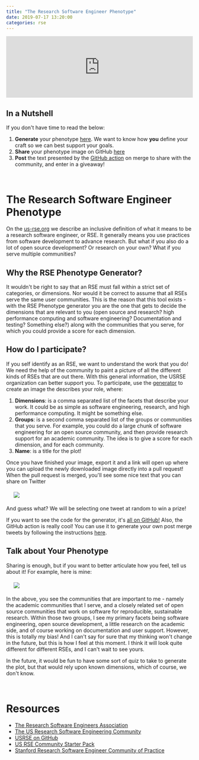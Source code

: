 ```yaml
---
title: "The Research Software Engineer Phenotype"
date: 2019-07-17 13:20:00
categories: rse
---
```


<iframe width="100%" height="166" scrolling="no" frameborder="no" allow="autoplay" src="https://w.soundcloud.com/player/?url=https%3A//api.soundcloud.com/tracks/652652339%3Fsecret_token%3Ds-w4LyE&color=%23ff5500&auto_play=false&hide_related=false&show_comments=true&show_user=true&show_reposts=false&show_teaser=true"></iframe>

## In a Nutshell

If you don't have time to read the below:


<ol class="custom-counter">
    <li><strong>Generate</strong> your phenotype  <a href="https://usrse.github.io/rse-phenotype" target="_blank">here</a>. We want to know how <strong>you</strong> define your craft so we can best support your goals.</li>
   <li><strong>Share</strong> your phenotype image on GitHub <a href="https://github.com/vsoch/rse-phenotypes/upload/master/phenotypes" target="_blank">here</a></li>
   <li><strong>Post</strong> the text presented by the <a href="https://github.com/vsoch/twitter-share-action/tree/master/pull_request_share" target="_blank">GitHub action</a> on merge to share with the community, and enter in a giveaway!</li>
</ol>


<br>

# The Research Software Engineer Phenotype

On the <a href="https://us-rse.org/" target="_blank">us-rse.org</a> we describe an inclusive definition of
what it means to be a research software engineer, or RSE. It generally means you use practices
from software development to advance research. But what if you also do a lot of open source development?
Or research on your own? What if you serve multiple communities?</p>

## Why the RSE Phenotype Generator?

It wouldn't be right to say that an RSE must fall within a strict set of categories, or dimensions. Nor
would it be correct to assume that all RSEs serve the same user communities. This is the reason that
this tool exists - with the RSE Phenotype generator you are the one that gets
to decide the dimensions that are relevant to you (open source and research? high performance computing and software
engineering? Documentation and testing? Something else?) along with the communities that you serve, for which you
could provide a score for each dimension.

## How do I participate?

If you self identify as an RSE, we want to understand the work that you do! We need the help of the community
   to paint a picture of all the different kinds of RSEs that are out there. With this general information, the USRSE
   organization can better support you. To participate, use the <a href="https://usrse.github.io/rse-phenotype" target="_blank">generator</a> to create an image the describes your role, where:

<ol class="custom-counter">
    <li><strong>Dimensions</strong>: is a comma separated list of the facets that describe your work. It could be as simple as software engineering, research, and high performance computing. It might be something else.</li>
   <li><strong>Groups</strong>: is a second comma separated list of the groups or communities that you serve. For example, you could do a large chunk of software engineering for an open source community, and then provide research support for an academic community. The idea is to give a score for each dimension, and for each community.</li>
   <li><strong>Name</strong>: is a title for the plot!</li>
</ol>

Once you have finished your image, export it and a link will open up where you can upload the newly downloaded
image directly into a pull request! When the pull request is merged, you'll see some nice text that you can share
on Twitter

<div style="margin:20px">
<img src="https://raw.githubusercontent.com/vsoch/twitter-share-action/master/pull_request_share/img/example.png">
</div>

And guess what? We will be selecting one tweet at random to win a prize!

If you want to see the code for the generator, it's <a href="https://www.github.com/usrse/rse-phenotype" target="_blank">all on GitHub!</a>
Also, the GitHub action is really cool! You can use it to generate your own post merge tweets 
by following the instructions <a href="https://github.com/vsoch/twitter-share-action/tree/master/pull_request_share" target="_blank">here</a>.

## Talk about Your Phenotype

Sharing is enough, but if you want to better articulate how you feel, tell us about it! For example, here is mine:

<div style="margin:20px; width:90%">
<img src="https://raw.githubusercontent.com/vsoch/rse-phenotypes/master/phenotypes/vsoch-rse-phenotype.png">
</div>

In the above, you see the communities that are important to me - namely the academic communities that I serve,
and a closely related set of open source communities that work on software for reproducible, sustainable research.
Within those two groups, I see my primary facets being software engineering, open source development, a little research
on the academic side, and of course working on documentation and user support. However, this is totally my bias!
And I can't say for sure that my thinking won't change in the future, but this is how I feel at this moment.
I think it will look quite different for different RSEs, and I can't wait to see yours.

In the future, it would be fun to have some sort of quiz to take to generate the plot, but that would
rely upon known dimensions, which of course, we don't know.


<br>


# Resources

 - [The Research Software Engineers Association](https://rse.ac.uk/)
 - [The US Research Software Engineering Community](https://us-rse.org/)
 - [USRSE on GitHub](https://www.github.com/usrse/)
 - [US RSE Community Starter Pack](https://us-rse.org/starter-pack/#/)
 - [Stanford Research Software Engineer Community of Practice](https://cop.stanford.edu/community/research-software-engineers)

